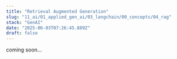 ```yaml
---
title: "Retrieval Augmented Generation"
slug: "11_ai/01_applied_gen_ai/03_langchain/00_concepts/04_rag"
stack: "GenAI"
date: "2025-06-03T07:26:45.889Z"
draft: false
---
```


coming soon...
